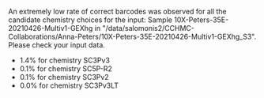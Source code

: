 


An extremely low rate of correct barcodes was observed for all the candidate chemistry choices for the input: Sample 10X-Peters-35E-20210426-Multiv1-GEXhg in "/data/salomonis2/CCHMC-Collaborations/Anna-Peters/10X-Peters-35E-20210426-Multiv1-GEXhg_S3". Please check your input data.
- 1.4% for chemistry SC3Pv3
- 0.1% for chemistry SC5P-R2
- 0.1% for chemistry SC3Pv2
- 0.0% for chemistry SC3Pv3LT
